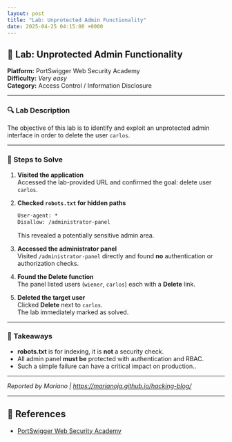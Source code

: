 ```yaml
---
layout: post
title: "Lab: Unprotected Admin Functionality"
date: 2025-04-25 04:15:00 +0000
---
```


## 🧪 Lab: Unprotected Admin Functionality

**Platform:** PortSwigger Web Security Academy  
**Difficulty:** _Very easy_  
**Category:** Access Control / Information Disclosure

---

### 🔍 Lab Description

The objective of this lab is to identify and exploit an unprotected admin interface in order to delete the user `carlos`.

---

### 📝 Steps to Solve

1. **Visited the application**  
   Accessed the lab-provided URL and confirmed the goal: delete user `carlos`.

2. **Checked `robots.txt` for hidden paths**

   ```txt
   User-agent: *
   Disallow: /administrator-panel
   ```

   This revealed a potentially sensitive admin area.

3. **Accessed the administrator panel**  
   Visited `/administrator-panel` directly and found **no** authentication or authorization checks.

4. **Found the Delete function**  
   The panel listed users (`wiener`, `carlos`) each with a **Delete** link.

5. **Deleted the target user**  
   Clicked **Delete** next to `carlos`.  
   The lab immediately marked as solved.

---

### 🧠 Takeaways

- **robots.txt** is for indexing, it is **not** a security check.
- All admin panel **must be** protected with authentication and RBAC.
- Such a simple failure can have a critical impact on production..

---

_Reported by Mariano | <https://marianoja.github.io/hacking-blog/>_

---

## 📝 References

- [PortSwigger Web Security Academy](https://portswigger.net/web-security-academy)
